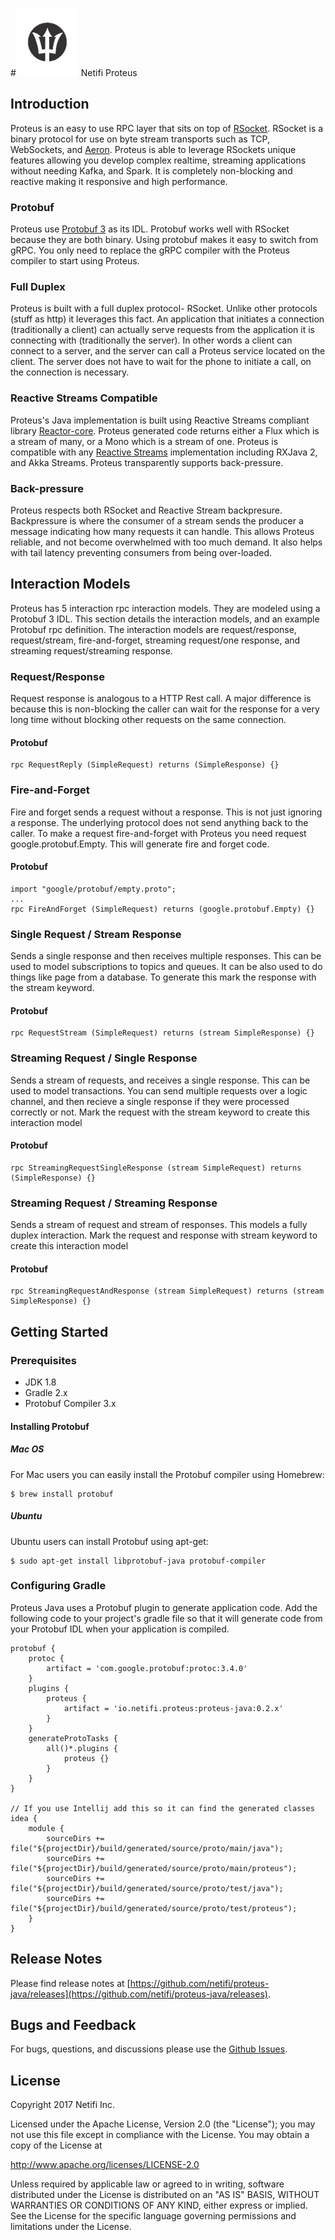 #![image](images/proteus.png) Netifi Proteus
## Introduction
Proteus is an easy to use RPC layer that sits on top of [RSocket](http://rsocket.io). RSocket is a binary protocol for use on byte stream transports such as TCP, WebSockets, and [Aeron](https://github.com/real-logic/aeron). Proteus is able to leverage RSockets unique features allowing you develop complex realtime, streaming applications without needing Kafka, and Spark. It is completely non-blocking and reactive making it responsive and high performance.

### Protobuf
Proteus use [Protobuf 3](https://developers.google.com/protocol-buffers/docs/proto3) as its IDL. Protobuf works well with RSocket because they are both binary. Using protobuf makes it easy to switch from gRPC. You only need to replace the gRPC compiler with the Proteus compiler to start using Proteus.

### Full Duplex
Proteus is built with a full duplex protocol- RSocket. Unlike other protocols (stuff as http) it leverages this fact. An application that initiates a connection (traditionally a client) can actually serve requests from the application it is connecting with (traditionally the server).  In other words a client can connect to a server, and the server can call a Proteus service located on the client. The server does not have to wait for the phone to initiate a call, on the connection is necessary.

### Reactive Streams Compatible
Proteus's Java implementation is built using Reactive Streams compliant library [Reactor-core](https://github.com/reactor/reactor-core). Proteus generated code returns either a Flux which is a stream of many, or a Mono which is a stream of one. Proteus is compatible with any [Reactive Streams](http://www.reactive-streams.org/) implementation including RXJava 2, and Akka Streams. Proteus transparently supports back-pressure.

### Back-pressure
Proteus respects both RSocket and Reactive Stream backpresure. Backpressure is where the consumer of a stream sends the producer a message indicating how many requests it can handle. This allows Proteus reliable, and not become overwhelmed with too much demand. It also helps with tail latency preventing consumers from being over-loaded.

## Interaction Models
Proteus has 5 interaction rpc interaction models. They are modeled using a Protobuf 3 IDL. This section details the interaction models, and an example Protobuf rpc definition. The interaction models are request/response, request/stream, fire-and-forget, streaming request/one response, and streaming request/streaming response.

### Request/Response
Request response is analogous to a HTTP Rest call. A major difference is because this is non-blocking the caller can wait for the response for a very long time without blocking other requests on the same connection.

#### Protobuf
```
rpc RequestReply (SimpleRequest) returns (SimpleResponse) {}
```

### Fire-and-Forget
Fire and forget sends a request without a response. This is not just ignoring a response. The underlying protocol does not send anything back to the caller. To make a request fire-and-forget with Proteus you need request google.protobuf.Empty. This will generate fire and forget code.

#### Protobuf
```
import "google/protobuf/empty.proto";
...
rpc FireAndForget (SimpleRequest) returns (google.protobuf.Empty) {}
```

### Single Request / Stream Response
Sends a single response and then receives multiple responses. This can be used to model subscriptions to topics and queues. It can be also used to do things like page from a database. To generate this mark the response with the stream keyword.

#### Protobuf
```
rpc RequestStream (SimpleRequest) returns (stream SimpleResponse) {}
```

### Streaming Request / Single Response
Sends a stream of requests, and receives a single response.  This can be used to model transactions. You can send multiple requests over a logic channel, and then recieve a single response if they were processed correctly or not. Mark the request with the stream keyword to create this interaction model


#### Protobuf
```
rpc StreamingRequestSingleResponse (stream SimpleRequest) returns (SimpleResponse) {}
```

### Streaming Request / Streaming Response
Sends a stream of request and stream of responses. This models a fully duplex interaction. Mark the request and response with stream keyword to create this interaction model

#### Protobuf
```
rpc StreamingRequestAndResponse (stream SimpleRequest) returns (stream SimpleResponse) {}
```

## Getting Started
### Prerequisites
* JDK 1.8
* Gradle 2.x
* Protobuf Compiler 3.x

#### Installing Protobuf
##### Mac OS
For Mac users you can easily install the Protobuf compiler using Homebrew:
```
$ brew install protobuf
```
##### Ubuntu
Ubuntu users can install Protobuf using apt-get:
```
$ sudo apt-get install libprotobuf-java protobuf-compiler
```

### Configuring Gradle
Proteus Java uses a Protobuf plugin to generate application code. Add the following code to your project's gradle file so that it will generate code from your Protobuf IDL when your application is compiled.

```
protobuf {
    protoc {
        artifact = 'com.google.protobuf:protoc:3.4.0'
    }
    plugins {
        proteus {
            artifact = 'io.netifi.proteus:proteus-java:0.2.x'
        }
    }
    generateProtoTasks {
        all()*.plugins {
            proteus {}
        }
    }
}

// If you use Intellij add this so it can find the generated classes
idea {
    module {
        sourceDirs += file("${projectDir}/build/generated/source/proto/main/java");
        sourceDirs += file("${projectDir}/build/generated/source/proto/main/proteus");
        sourceDirs += file("${projectDir}/build/generated/source/proto/test/java");
        sourceDirs += file("${projectDir}/build/generated/source/proto/test/proteus");
    }
}
```

## Release Notes

Please find release notes at [https://github.com/netifi/proteus-java/releases](https://github.com/netifi/proteus-java/releases).

## Bugs and Feedback

For bugs, questions, and discussions please use the [Github Issues](https://github.com/netifi/proteus-java/issues).

## License
Copyright 2017 Netifi Inc.

Licensed under the Apache License, Version 2.0 (the "License"); you may not use this file except in compliance with the License. You may obtain a copy of the License at

http://www.apache.org/licenses/LICENSE-2.0

Unless required by applicable law or agreed to in writing, software distributed under the License is distributed on an "AS IS" BASIS, WITHOUT WARRANTIES OR CONDITIONS OF ANY KIND, either express or implied. See the License for the specific language governing permissions and limitations under the License.